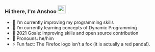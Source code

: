 ### Hi there, I'm Anshoo <img src="https://media.giphy.com/media/hvRJCLFzcasrR4ia7z/giphy.gif" width="25px">

<!--
**D3ADSH0T25/D3ADSH0T25** is a ✨ _special_ ✨ repository because its `README.md` (this file) appears on your GitHub profile.

Here are some ideas to get you started:
-->

- 🔭 I’m currently improving my programming skills
- 🌱 I’m currently learning concepts of Dynamic Programming
- 🥅 2021 Goals: improving skills and open source contribution
- :man: Pronouns: he/him
- ⚡ Fun fact: The Firefox logo isn’t a fox (it is actually a red panda!).
